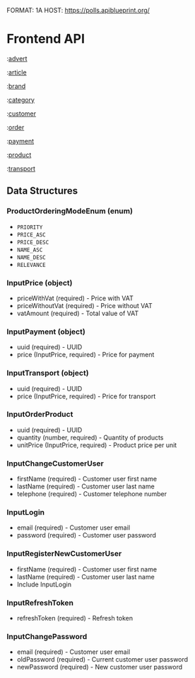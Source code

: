 FORMAT: 1A
HOST: https://polls.apiblueprint.org/

# Frontend API

:[advert](advert/index.md)

:[article](article/index.md)

:[brand](brand/index.md)

:[category](category/index.md)

:[customer](customer/index.md)

:[order](order/index.md)

:[payment](payment/index.md)

:[product](product/index.md)

:[transport](transport/index.md)

## Data Structures
### ProductOrderingModeEnum (enum)
+ `PRIORITY`
+ `PRICE_ASC`
+ `PRICE_DESC`
+ `NAME_ASC`
+ `NAME_DESC`
+ `RELEVANCE`

### InputPrice (object)
- priceWithVat (required) - Price with VAT
- priceWithoutVat (required) - Price without VAT
- vatAmount (required) - Total value of VAT

### InputPayment (object)
- uuid (required) - UUID
- price (InputPrice, required) - Price for payment

### InputTransport (object)
- uuid (required) - UUID
- price (InputPrice, required) - Price for transport

### InputOrderProduct
- uuid (required) - UUID
- quantity (number, required) - Quantity of products
- unitPrice (InputPrice, required) - Product price per unit

### InputChangeCustomerUser

- firstName (required) - Customer user first name
- lastName (required) - Customer user last name
- telephone (required) - Customer telephone number

### InputLogin
- email (required) - Customer user email
- password (required) - Customer user password

### InputRegisterNewCustomerUser

- firstName (required) - Customer user first name
- lastName (required) - Customer user last name
- Include InputLogin

### InputRefreshToken

- refreshToken (required) - Refresh token

### InputChangePassword

- email (required) - Customer user email
- oldPassword (required) - Current customer user password
- newPassword (required) - New customer user password
